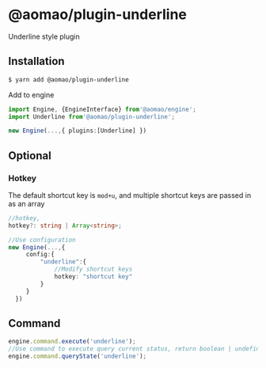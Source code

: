 # @aomao/plugin-underline

Underline style plugin

## Installation

```bash
$ yarn add @aomao/plugin-underline
```

Add to engine

```ts
import Engine, {EngineInterface} from'@aomao/engine';
import Underline from'@aomao/plugin-underline';

new Engine(...,{ plugins:[Underline] })
```

## Optional

### Hotkey

The default shortcut key is `mod+u`, and multiple shortcut keys are passed in as an array

```ts
//hotkey,
hotkey?: string | Array<string>;

//Use configuration
new Engine(...,{
     config:{
         "underline":{
             //Modify shortcut keys
             hotkey: "shortcut key"
         }
     }
  })
```

## Command

```ts
engine.command.execute('underline');
//Use command to execute query current status, return boolean | undefined
engine.command.queryState('underline');
```
